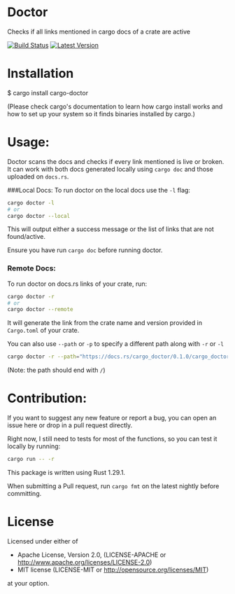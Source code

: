 # Doctor
Checks if all links mentioned in cargo docs of a crate are active 

[![Build Status](https://travis-ci.org/Dylan-DPC/doctor.svg?branch=master)](https://travis-ci.org/Dylan-DPC/doctor) 
[![Latest Version](https://img.shields.io/crates/v/cargo-doctor.svg)](https://crates.io/crates/cargo-doctor) 

# Installation

$ cargo install cargo-doctor

(Please check cargo's documentation to learn how cargo install works and how to set up your system so it finds binaries installed by cargo.)

# Usage: 

Doctor scans the docs and checks if every link mentioned is live or broken. It can work with both docs generated locally using `cargo doc` and those uploaded on `docs.rs`. 

###Local Docs:
To run doctor on the local docs use the `-l` flag: 
 ```bash
 cargo doctor -l
 # or
 cargo doctor --local
 ```
 
 This will output either a success message or the list of links that are not found/active. 
 
 Ensure you have run `cargo doc` before running doctor. 
 
 ### Remote Docs: 
 
 To run doctor on docs.rs links of your crate, run: 
```bash
cargo doctor -r 
# or
cargo doctor --remote
```

It will generate the link from the crate name and version provided in `Cargo.toml` of your crate.

You can also use `--path` or `-p` to specify a different path along with `-r` or `-l`

```bash
cargo doctor -r --path="https://docs.rs/cargo_doctor/0.1.0/cargo_doctor/"
```
(Note: the path should end with `/`)

# Contribution:

If you want to suggest any new feature or report a bug, you can open an issue here or drop in a pull request directly. 

Right now, I still need to tests for most of the functions, so you can test it locally by running: 

```bash 
cargo run -- -r
```

This package is written using Rust 1.29.1. 

When submitting a Pull request, run `cargo fmt` on the latest nightly before committing. 

# License

Licensed under either of

- Apache License, Version 2.0, (LICENSE-APACHE or http://www.apache.org/licenses/LICENSE-2.0)
- MIT license (LICENSE-MIT or http://opensource.org/licenses/MIT)

at your option.
